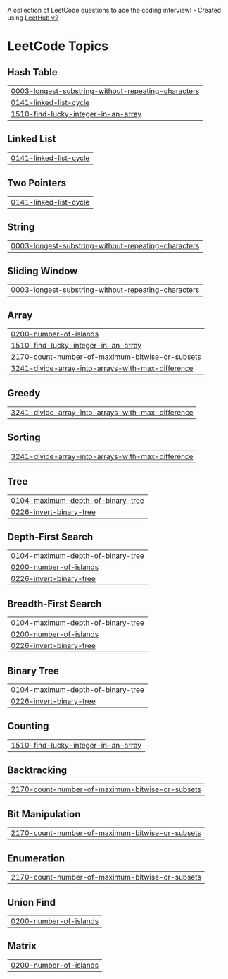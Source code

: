 A collection of LeetCode questions to ace the coding interview! - Created using [LeetHub v2](https://github.com/arunbhardwaj/LeetHub-2.0)
<!---LeetCode Topics Start-->
# LeetCode Topics
## Hash Table
|  |
| ------- |
| [0003-longest-substring-without-repeating-characters](https://github.com/TharunChunchu/NC150CPP/tree/master/0003-longest-substring-without-repeating-characters) |
| [0141-linked-list-cycle](https://github.com/TharunChunchu/NC150CPP/tree/master/0141-linked-list-cycle) |
| [1510-find-lucky-integer-in-an-array](https://github.com/TharunChunchu/NC150CPP/tree/master/1510-find-lucky-integer-in-an-array) |
## Linked List
|  |
| ------- |
| [0141-linked-list-cycle](https://github.com/TharunChunchu/NC150CPP/tree/master/0141-linked-list-cycle) |
## Two Pointers
|  |
| ------- |
| [0141-linked-list-cycle](https://github.com/TharunChunchu/NC150CPP/tree/master/0141-linked-list-cycle) |
## String
|  |
| ------- |
| [0003-longest-substring-without-repeating-characters](https://github.com/TharunChunchu/NC150CPP/tree/master/0003-longest-substring-without-repeating-characters) |
## Sliding Window
|  |
| ------- |
| [0003-longest-substring-without-repeating-characters](https://github.com/TharunChunchu/NC150CPP/tree/master/0003-longest-substring-without-repeating-characters) |
## Array
|  |
| ------- |
| [0200-number-of-islands](https://github.com/TharunChunchu/NC150CPP/tree/master/0200-number-of-islands) |
| [1510-find-lucky-integer-in-an-array](https://github.com/TharunChunchu/NC150CPP/tree/master/1510-find-lucky-integer-in-an-array) |
| [2170-count-number-of-maximum-bitwise-or-subsets](https://github.com/TharunChunchu/NC150CPP/tree/master/2170-count-number-of-maximum-bitwise-or-subsets) |
| [3241-divide-array-into-arrays-with-max-difference](https://github.com/TharunChunchu/NC150CPP/tree/master/3241-divide-array-into-arrays-with-max-difference) |
## Greedy
|  |
| ------- |
| [3241-divide-array-into-arrays-with-max-difference](https://github.com/TharunChunchu/NC150CPP/tree/master/3241-divide-array-into-arrays-with-max-difference) |
## Sorting
|  |
| ------- |
| [3241-divide-array-into-arrays-with-max-difference](https://github.com/TharunChunchu/NC150CPP/tree/master/3241-divide-array-into-arrays-with-max-difference) |
## Tree
|  |
| ------- |
| [0104-maximum-depth-of-binary-tree](https://github.com/TharunChunchu/NC150CPP/tree/master/0104-maximum-depth-of-binary-tree) |
| [0226-invert-binary-tree](https://github.com/TharunChunchu/NC150CPP/tree/master/0226-invert-binary-tree) |
## Depth-First Search
|  |
| ------- |
| [0104-maximum-depth-of-binary-tree](https://github.com/TharunChunchu/NC150CPP/tree/master/0104-maximum-depth-of-binary-tree) |
| [0200-number-of-islands](https://github.com/TharunChunchu/NC150CPP/tree/master/0200-number-of-islands) |
| [0226-invert-binary-tree](https://github.com/TharunChunchu/NC150CPP/tree/master/0226-invert-binary-tree) |
## Breadth-First Search
|  |
| ------- |
| [0104-maximum-depth-of-binary-tree](https://github.com/TharunChunchu/NC150CPP/tree/master/0104-maximum-depth-of-binary-tree) |
| [0200-number-of-islands](https://github.com/TharunChunchu/NC150CPP/tree/master/0200-number-of-islands) |
| [0226-invert-binary-tree](https://github.com/TharunChunchu/NC150CPP/tree/master/0226-invert-binary-tree) |
## Binary Tree
|  |
| ------- |
| [0104-maximum-depth-of-binary-tree](https://github.com/TharunChunchu/NC150CPP/tree/master/0104-maximum-depth-of-binary-tree) |
| [0226-invert-binary-tree](https://github.com/TharunChunchu/NC150CPP/tree/master/0226-invert-binary-tree) |
## Counting
|  |
| ------- |
| [1510-find-lucky-integer-in-an-array](https://github.com/TharunChunchu/NC150CPP/tree/master/1510-find-lucky-integer-in-an-array) |
## Backtracking
|  |
| ------- |
| [2170-count-number-of-maximum-bitwise-or-subsets](https://github.com/TharunChunchu/NC150CPP/tree/master/2170-count-number-of-maximum-bitwise-or-subsets) |
## Bit Manipulation
|  |
| ------- |
| [2170-count-number-of-maximum-bitwise-or-subsets](https://github.com/TharunChunchu/NC150CPP/tree/master/2170-count-number-of-maximum-bitwise-or-subsets) |
## Enumeration
|  |
| ------- |
| [2170-count-number-of-maximum-bitwise-or-subsets](https://github.com/TharunChunchu/NC150CPP/tree/master/2170-count-number-of-maximum-bitwise-or-subsets) |
## Union Find
|  |
| ------- |
| [0200-number-of-islands](https://github.com/TharunChunchu/NC150CPP/tree/master/0200-number-of-islands) |
## Matrix
|  |
| ------- |
| [0200-number-of-islands](https://github.com/TharunChunchu/NC150CPP/tree/master/0200-number-of-islands) |
<!---LeetCode Topics End-->